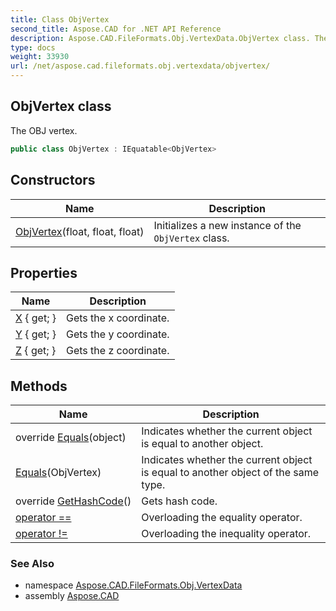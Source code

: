 ```yaml
---
title: Class ObjVertex
second_title: Aspose.CAD for .NET API Reference
description: Aspose.CAD.FileFormats.Obj.VertexData.ObjVertex class. The OBJ vertex
type: docs
weight: 33930
url: /net/aspose.cad.fileformats.obj.vertexdata/objvertex/
---
```

## ObjVertex class

The OBJ vertex.

```csharp
public class ObjVertex : IEquatable<ObjVertex>
```

## Constructors

| Name | Description |
| --- | --- |
| [ObjVertex](objvertex/)(float, float, float) | Initializes a new instance of the `ObjVertex` class. |

## Properties

| Name | Description |
| --- | --- |
| [X](../../aspose.cad.fileformats.obj.vertexdata/objvertex/x/) { get; } | Gets the x coordinate. |
| [Y](../../aspose.cad.fileformats.obj.vertexdata/objvertex/y/) { get; } | Gets the y coordinate. |
| [Z](../../aspose.cad.fileformats.obj.vertexdata/objvertex/z/) { get; } | Gets the z coordinate. |

## Methods

| Name | Description |
| --- | --- |
| override [Equals](../../aspose.cad.fileformats.obj.vertexdata/objvertex/equals/#equals_1)(object) | Indicates whether the current object is equal to another object. |
| [Equals](../../aspose.cad.fileformats.obj.vertexdata/objvertex/equals/#equals)(ObjVertex) | Indicates whether the current object is equal to another object of the same type. |
| override [GetHashCode](../../aspose.cad.fileformats.obj.vertexdata/objvertex/gethashcode/)() | Gets hash code. |
| [operator ==](../../aspose.cad.fileformats.obj.vertexdata/objvertex/op_equality/) | Overloading the equality operator. |
| [operator !=](../../aspose.cad.fileformats.obj.vertexdata/objvertex/op_inequality/) | Overloading the inequality operator. |

### See Also

* namespace [Aspose.CAD.FileFormats.Obj.VertexData](../../aspose.cad.fileformats.obj.vertexdata/)
* assembly [Aspose.CAD](../../)


